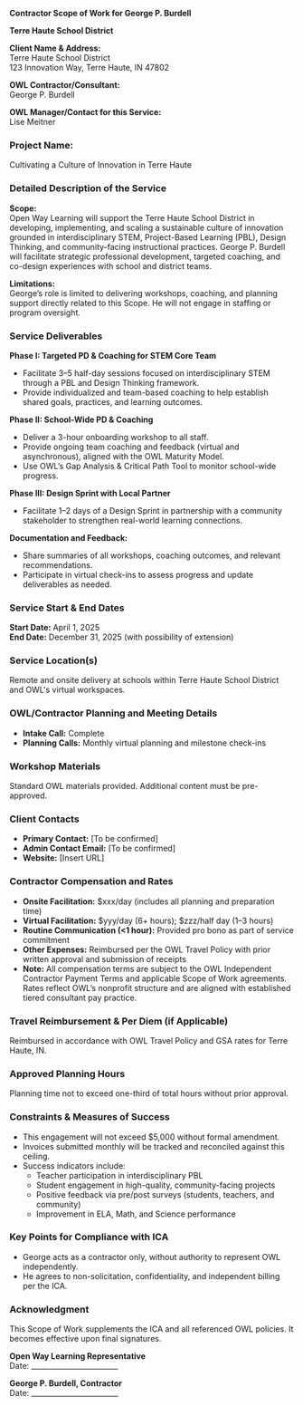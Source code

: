**Contractor Scope of Work for George P. Burdell**

**Terre Haute School District**

**Client Name & Address:**  
Terre Haute School District  
123 Innovation Way, Terre Haute, IN 47802

**OWL Contractor/Consultant:**  
George P. Burdell

**OWL Manager/Contact for this Service:**  
Lise Meitner

### **Project Name:**

Cultivating a Culture of Innovation in Terre Haute

### **Detailed Description of the Service**

**Scope:**  
Open Way Learning will support the Terre Haute School District in developing, implementing, and scaling a sustainable culture of innovation grounded in interdisciplinary STEM, Project-Based Learning (PBL), Design Thinking, and community-facing instructional practices. George P. Burdell will facilitate strategic professional development, targeted coaching, and co-design experiences with school and district teams.

**Limitations:**  
George’s role is limited to delivering workshops, coaching, and planning support directly related to this Scope. He will not engage in staffing or program oversight.

### **Service Deliverables**

**Phase I: Targeted PD & Coaching for STEM Core Team**

* Facilitate 3–5 half-day sessions focused on interdisciplinary STEM through a PBL and Design Thinking framework.  
* Provide individualized and team-based coaching to help establish shared goals, practices, and learning outcomes.

**Phase II: School-Wide PD & Coaching**

* Deliver a 3-hour onboarding workshop to all staff.  
* Provide ongoing team coaching and feedback (virtual and asynchronous), aligned with the OWL Maturity Model.  
* Use OWL’s Gap Analysis & Critical Path Tool to monitor school-wide progress.

**Phase III: Design Sprint with Local Partner**

* Facilitate 1–2 days of a Design Sprint in partnership with a community stakeholder to strengthen real-world learning connections.

**Documentation and Feedback:**

* Share summaries of all workshops, coaching outcomes, and relevant recommendations.  
* Participate in virtual check-ins to assess progress and update deliverables as needed.

### **Service Start & End Dates**

**Start Date:** April 1, 2025  
**End Date:** December 31, 2025 (with possibility of extension)

### **Service Location(s)**

Remote and onsite delivery at schools within Terre Haute School District and OWL's virtual workspaces.

### **OWL/Contractor Planning and Meeting Details**

* **Intake Call:** Complete  
* **Planning Calls:** Monthly virtual planning and milestone check-ins

### **Workshop Materials**

Standard OWL materials provided. Additional content must be pre-approved.

### **Client Contacts**

* **Primary Contact:** \[To be confirmed\]  
* **Admin Contact Email:** \[To be confirmed\]  
* **Website:** \[Insert URL\]

### **Contractor Compensation and Rates**

* **Onsite Facilitation:** $xxx/day (includes all planning and preparation time)  
* **Virtual Facilitation:** $yyy/day (6+ hours); $zzz/half day (1–3 hours)  
* **Routine Communication (\<1 hour):** Provided pro bono as part of service commitment  
* **Other Expenses:** Reimbursed per the OWL Travel Policy with prior written approval and submission of receipts  
* **Note:** All compensation terms are subject to the OWL Independent Contractor Payment Terms and applicable Scope of Work agreements. Rates reflect OWL’s nonprofit structure and are aligned with established tiered consultant pay practice.

### **Travel Reimbursement & Per Diem (if Applicable)**

Reimbursed in accordance with OWL Travel Policy and GSA rates for Terre Haute, IN.

### **Approved Planning Hours**

Planning time not to exceed one-third of total hours without prior approval.

### **Constraints & Measures of Success**

* This engagement will not exceed $5,000 without formal amendment.  
* Invoices submitted monthly will be tracked and reconciled against this ceiling.  
* Success indicators include:  
  * Teacher participation in interdisciplinary PBL  
  * Student engagement in high-quality, community-facing projects  
  * Positive feedback via pre/post surveys (students, teachers, and community)  
  * Improvement in ELA, Math, and Science performance

### **Key Points for Compliance with ICA**

* George acts as a contractor only, without authority to represent OWL independently.  
* He agrees to non-solicitation, confidentiality, and independent billing per the ICA.

### **Acknowledgment**

This Scope of Work supplements the ICA and all referenced OWL policies. It becomes effective upon final signatures.

**Open Way Learning Representative**  
Date: \_\_\_\_\_\_\_\_\_\_\_\_\_\_\_\_\_\_\_\_\_\_\_\_

**George P. Burdell, Contractor**  
Date: \_\_\_\_\_\_\_\_\_\_\_\_\_\_\_\_\_\_\_\_\_\_\_\_


